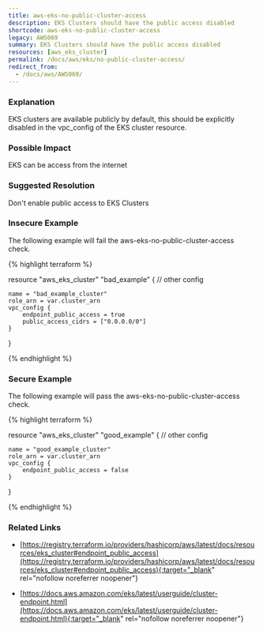```yaml
---
title: aws-eks-no-public-cluster-access
description: EKS Clusters should have the public access disabled
shortcode: aws-eks-no-public-cluster-access
legacy: AWS069
summary: EKS Clusters should have the public access disabled 
resources: [aws_eks_cluster] 
permalink: /docs/aws/eks/no-public-cluster-access/
redirect_from: 
  - /docs/aws/AWS069/
---
```


### Explanation


EKS clusters are available publicly by default, this should be explicitly disabled in the vpc_config of the EKS cluster resource.


### Possible Impact
EKS can be access from the internet

### Suggested Resolution
Don't enable public access to EKS Clusters


### Insecure Example

The following example will fail the aws-eks-no-public-cluster-access check.

{% highlight terraform %}

resource "aws_eks_cluster" "bad_example" {
    // other config 

    name = "bad_example_cluster"
    role_arn = var.cluster_arn
    vpc_config {
		endpoint_public_access = true
		public_access_cidrs = ["0.0.0.0/0"]
    }
}

{% endhighlight %}



### Secure Example

The following example will pass the aws-eks-no-public-cluster-access check.

{% highlight terraform %}

resource "aws_eks_cluster" "good_example" {
    // other config 

    name = "good_example_cluster"
    role_arn = var.cluster_arn
    vpc_config {
        endpoint_public_access = false
    }
}

{% endhighlight %}



### Related Links


- [https://registry.terraform.io/providers/hashicorp/aws/latest/docs/resources/eks_cluster#endpoint_public_access](https://registry.terraform.io/providers/hashicorp/aws/latest/docs/resources/eks_cluster#endpoint_public_access){:target="_blank" rel="nofollow noreferrer noopener"}

- [https://docs.aws.amazon.com/eks/latest/userguide/cluster-endpoint.html](https://docs.aws.amazon.com/eks/latest/userguide/cluster-endpoint.html){:target="_blank" rel="nofollow noreferrer noopener"}


